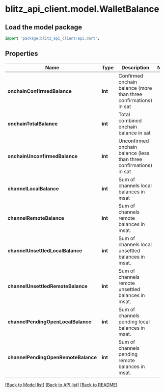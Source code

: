 # blitz_api_client.model.WalletBalance

## Load the model package
```dart
import 'package:blitz_api_client/api.dart';
```

## Properties
Name | Type | Description | Notes
------------ | ------------- | ------------- | -------------
**onchainConfirmedBalance** | **int** | Confirmed onchain balance (more than three confirmations) in sat | 
**onchainTotalBalance** | **int** | Total combined onchain balance in sat | 
**onchainUnconfirmedBalance** | **int** | Unconfirmed onchain balance (less than three confirmations) in sat | 
**channelLocalBalance** | **int** | Sum of channels local balances in msat | 
**channelRemoteBalance** | **int** | Sum of channels remote balances in msat. | 
**channelUnsettledLocalBalance** | **int** | Sum of channels local unsettled balances in msat. | 
**channelUnsettledRemoteBalance** | **int** | Sum of channels remote unsettled balances in msat. | 
**channelPendingOpenLocalBalance** | **int** | Sum of channels pending local balances in msat. | 
**channelPendingOpenRemoteBalance** | **int** | Sum of channels pending remote balances in msat. | 

[[Back to Model list]](../README.md#documentation-for-models) [[Back to API list]](../README.md#documentation-for-api-endpoints) [[Back to README]](../README.md)



